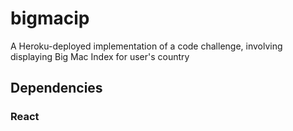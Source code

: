 # bigmacip
A Heroku-deployed implementation of a code challenge, involving displaying Big Mac Index for user's country

## Dependencies

### React

### 
